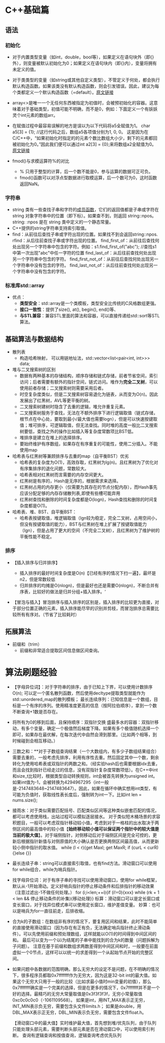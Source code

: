# C++基础篇

## 语法

### 初始化

- 对于内置类型变量（如int，double，bool等），如果定义在语句块外（即{}外），则变量被默认初始化为0；如果定义在语句块内（即{}内），变量将拥有未定义的值。

- 对于类类型的变量（如string或其他自定义类型），不管定义于何处，都会执行默认构造函数。如果该类没有默认构造函数，则会引发错误。因此，建议为每个类都定义一个默认构造函数（=default）。[原文链接](https://blog.csdn.net/cclethe/article/details/129786356)
- array<>是唯一一个无任何东西被指定为初值时，会被预初始化的容器。这意味着对于基础类型，初值可能不明确，而不是0，例如：下面定义一个有妖妖灵个int元素的数组arr。
- 在赋值过程中最容易误解的地方是误以为以下代码将a5全赋值为1。
  char a5[3] = {1};  //这行代码之后，数组a5各项值分别为1, 0, 0。
  这是因为在C/C++中，“如果初始化时指定的的元素个数比数组大小少，剩下的元素都回被初始化为0。”因此我们便可以通过int a2[3] = {0};来将数组a2全赋值为0。[原文链接](https://blog.csdn.net/lanceleng/article/details/8707745)
- fmod()与求模运算符%的对比
  - % 只用于整型的计算，后一个数不能是0，参与运算的数据可正可负。
  - fmod()函数可以对浮点型数据进行取模运算，后一个数可为0，这时函数返回NaN。

### 字符串

- string 类有一些查找子串和字符的[成员函数](https://so.csdn.net/so/search?q=成员函数&spm=1001.2101.3001.7020)，它们的返回值都是子串或字符在 string 对象字符串中的位置（即下标）。如果查不到，则返回 string::npos。string: :npos 是在 string 类中定义的一个静态常量。
- C++提供的string字符串支持索引取值。
- find：从前往后查找子串或字符出现的位置。如果找不到会返回string::npos.
  rfind：从后往前查找子串或字符出现的位置。
  find_first_of：从前往后查找何处出现另一个字符串中包含的字符。例如：s1.find_first_of("abc");  //查找s1中第一次出现"abc"中任一字符的位置
  find_last_of：从后往前查找何处出现另一个字符串中包含的字符。
  find_first_not_of：从前往后查找何处出现另一个字符串中没有包含的字符。
  find_last_not_of：从后往前查找何处出现另一个字符串中没有包含的字符。

### 标准库std::array

- 优点：
  - **类型安全**：std::array是一个类模板，类型安全比传统的C风格数组更强。
  - **接口一致性**：提供了size(), at(), begin(), end()等、
  - **与STL兼容**：兼容STL里面的算法和容器，可以直接传递给std::sort等STL算法。

## 基础算法与数据结构

- 散列表
  - 构造哈希映射， 可以用链地址法，std::vector\<list\<pair\<int, int\>\>\> data;
- 堆与二叉搜索树的区别
  - 数据有两种基本的存储结构，顺序存储和链式存储，前者节省空间，索引访问；后者需要有额外的指针空间，链式访问。堆作为**完全二叉树**，可以使用前者存储；二叉搜索树则需要采用后者。
  - 时空复杂度类似，但是二叉搜索树容易退化为链表，从而变为O(n)。因此发展出了红黑树，AVL等更平衡的树。
  - 二叉搜索树建树时隐含了去重的逻辑，堆允许重复元素。
  - 二叉搜索树服务于查找，无法在不额外排序下进行逻辑取值（链式存储，根节点在中心处，要取到最小/最大值也需要logn），但是可以快速按键取值；堆可排序，可逻辑取值，但无法查找。同时堆的高度一般比二叉搜索树要低，查找之外的操作比如插入等复杂度常数项比BST低。
  - 堆排序是建立在堆上的选择排序。
  - 要始终维护有序数组，如果存在有序重复的可能性，使用二分插入。不能使用map
- 哈希表与红黑树等兼顾排序与去重的map（自平衡BST）优劣
  - 哈希表的复杂度为O(1)，高效存取，红黑树为lg(n)。且红黑树为了优化对有序集排序的退化问题，常数较大。
  - 哈希表相对红黑树而言需要的内存空间更大。
  - 红黑树是有序的，Hash是无序的，根据需求来选择。
  - 红黑树占用的内存更小（仅需要为其存在的节点分配内存），而Hash事先应该分配足够的内存存储散列表,即使有些槽可能弃用
  - 红黑树查找和删除的时间复杂度都是O(logn)，Hash查找和删除的时间复杂度都是O(1)。
- 哈希表、堆、BST、自平衡BST：
  - 哈希表按键取值，堆逻辑取值（lgn较为稳定，完全二叉树，占用空间小，但没有按键取值的能力），BST与红黑树在堆上扩展了按键取值能力（lgn），但是占用了更大的空间（不完全二叉树），且红黑树为了维护树的平衡性能不稳定。

### 排序

- 【插入排序与归并排序】
  - 插入排序的最好时间复杂度是O(n)【已经有序的情况下扫一遍】，最坏是n2，但是常数较低
  - 归并排序的均摊是O(nlogn)，但是最好也还是需要O(nlogn)，不断合并有序表，比较好的做法是归并分组+插入排序。‘

- 【冒泡与插入】冒泡排序与插入排序的区别是，插入排序的比较更为直接，对于部分位置正确的元素，插入排序能尽早的识别并剪枝，而冒泡排序总需要比较所有有序对。（节省了比较耗时）

## 拓展算法

- 前缀和（trim）
  - 前缀和非常适合提取区间信息做区间查询。

# 算法刷题经验

- 【字母异位词】：对于字符串的排序，由于已知上下界，可以使用计数排序O(n);
  可以定一个匿名散列函数，然后使用decltype提取类型就能作为std::unordered_map的散列模板；
  最长连续序列：已知信息是一个数组，目标是一个有序的序列。使用精准度更高的信息（按阿拉伯顺序），拿到一个数不断查询+1数是否存在。

- 将所有为0的移到后面，且保持顺序：双指针交换
  盛最多水的容器：双指针移动，有多个变量，确定一个极值然后梯度下降。如果有多个极值随机选择一个即可，如果存在最优解，在每次迭代中自然会滑到那里。（比如两个相等，到时候碰到会相互移动。）

- 三数之和：**对于子数组查询结果（一个大数组内，有多少子数组结果组合）需要去重的，一般考虑先排序，利用有序性去重。然后固定其中一个数，剩余转化为使用哈希表或双指针的两数之和。（经实验hash后也需要根据idx去重，而且会找到指针已经走过的信息，没有双指针复杂度常数项低）。
  ​在C++中int和size_t比较时，根据类型自动转换规则，int会被首先转换为unsigned int。如果int值为-1，会被转换为4294967295（int一般是-2147483648~2147483647）。因此，如果在循环中确实想用int类型，有可能为负值时，获取线性表长度后，强制转为int一下。比如int len = nums.size();

- 接雨水：对于类似需要匹配括号、匹配类似区间等这种类似嵌套匹配的情况，都可以考虑使用栈，出站过程可以模拟逐层接水。
  对于类似短木桶场景的求容积题目，一般可以考虑双指针移动较小值，考虑到对于一格柱的出水取决于两侧区间的最高值中的较小值【**始终移动较小值可以保证两个指针中的较大值是当前的极大值**】。对于端侧指针，对侧移动后对于端侧区间是完全可控的，更新后根据指针新值与对侧原值的大小确认是否更换两侧区间最高值，从而更新较小侧中指针的取水值。
  while (l < r){get Maxl; get MaxR; if (curL < curR) {}else {}}

- 最长连续子串：string可以直接索引取值，也有find方法。滑动窗口可以使用for while组合，while为哨兵指针。

- 找字母异位词：对于有序子串的寻找可以使用滑动窗口，使用for while框架，默认从-1开始滑动。定义好哨兵指针的停止移动条件和后排指针的移动效果（注意过滤出-1不做任何处理。）
  for (i;i<len;++i){if (i!=0){xxx}  while (rk + 1 < len && 停止移动条件的补集){移动处理}}
  标算：滑动窗口可以是定长窗口或变长窗口，对于找异位模式串可以使用定长窗口，维护差值变量。
  妙算：也可以是哨兵为for一直往前走，后排收缩。

- 合为k的子数组：在数组非有序的情况下，要复用区间和结果，此时不能简单的直接使用滑动窗口（因为存在有正有负，无法确定哨兵指针终止滑动条件）。可以先使用前缀和预处理数组，这样就能以O(1)的时间得到中间区间的和。
  最后可以变为一个以i为结尾的子串中能找到的合为k的数量（问题拆解为子问题）。
  注意在基于前缀和数组求两数差得到中间区间和时，一般要在前面虚拟一个0节点，这样可以以统一的求差得到一个从起始节点开始的完整区间。

- 如果问题中各数据的范围明确，那么无穷大的设定不是问题，在不明确的情况下，很多程序员都取0x7fffffff作为无穷大，因为这是32-bit int的最大值。如果这个无穷大只用于一般的比较（比如求最小值时min变量的初值），那么0x7fffffff确实是一个完美的选择，但是在更多的情况下，0x7fffffff并不是一个好的选择。最精巧的无穷大常量取值是0x3f3f3f3f，无穷小常量取值0xc0c0c0c0（-1061109568）。
  如果是int，用INT_MAX表示正无穷，INT_MIN表示负无穷，需要包含头文件limits.h；
  如果是double，用DBL_MAX表示正无穷，DBL_MIN表示负无穷，需要包含文件float.h。

  【滑动窗口中的最大值】实时维护最大值，首先想到堆/优先队列，由于队列只能处理头部元素，需要判断头部元素是否在滑动窗口中，可以使用索引判断。
  查询有逻辑查询和按值查询，逻辑查询考虑优先队列

